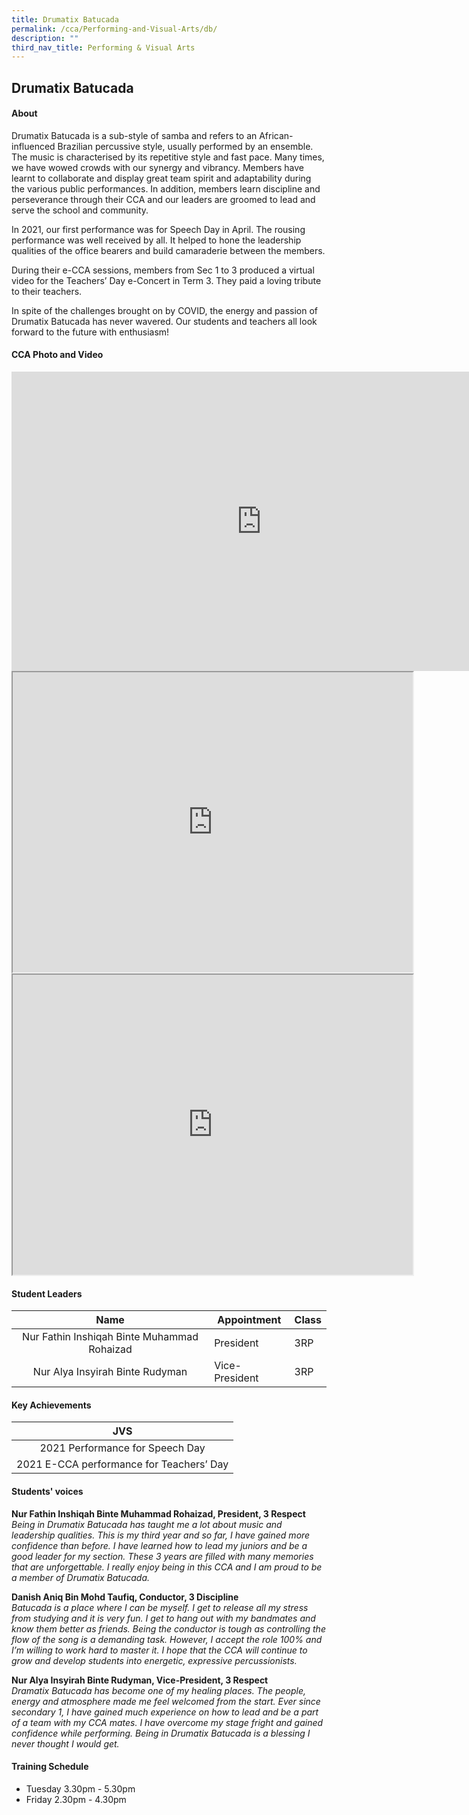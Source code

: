 ```yaml
---
title: Drumatix Batucada
permalink: /cca/Performing-and-Visual-Arts/db/
description: ""
third_nav_title: Performing & Visual Arts
---
```

## Drumatix Batucada

#### About
Drumatix Batucada is a sub-style of samba and refers to an African-influenced Brazilian percussive style, usually performed by an ensemble. The music is characterised by its repetitive style and fast pace. Many times, we have wowed crowds with our synergy and vibrancy. Members have learnt to collaborate and display great team spirit and adaptability during the various public performances. In addition, members learn discipline and perseverance through their CCA and our leaders are groomed to lead and serve the school and community.

In 2021, our first performance was for Speech Day in April. The rousing performance was well received by all. It helped to hone the leadership qualities of the office bearers and build camaraderie between the members.

During their e-CCA sessions, members from Sec 1 to 3 produced a virtual video for the Teachers’ Day e-Concert in Term 3. They paid a loving tribute to their teachers.

In spite of the challenges brought on by COVID, the energy and passion of Drumatix Batucada has never wavered. Our students and teachers all look forward to the future with enthusiasm!

#### CCA Photo and Video
<iframe src="https://docs.google.com/presentation/d/e/2PACX-1vRZ6CfjKiQC3Y9rFnSaY95iG1ssLk7uo8TrYxnFkR4AjFdpnllBPUY1mFwFFY9fmndpFOB5RyJNxhaq/embed?start=true&loop=true&delayms=5000" frameborder="0" width="800" height="479" allowfullscreen="true" mozallowfullscreen="true" webkitallowfullscreen="true"></iframe>
<br>
<iframe src="https://drive.google.com/file/d/1aKyUB9SNiv01A1Bi_pXhIvZS-J2hdQEq/preview" width="640" height="480" allow="autoplay"></iframe><br>
<iframe src="https://drive.google.com/file/d/1NygCyAD-Yz1O5S8L1qkzBCi4J_Lk9_F8/preview" width="640" height="480" allow="autoplay"></iframe>

#### Student Leaders

| Name | Appointment | Class |
|:---:|---|---|
| Nur Fathin Inshiqah Binte Muhammad Rohaizad | President | 3RP |
| Nur Alya Insyirah Binte Rudyman | Vice-President | 3RP |

#### Key Achievements

| JVS |
|:---:|
| 2021 Performance for Speech Day |
| 2021 E-CCA performance for Teachers’ Day |

#### Students' voices
**Nur Fathin Inshiqah Binte Muhammad Rohaizad, President, 3 Respect**<br> 
_Being in Drumatix Batucada has taught me a lot about music and leadership qualities. This is my third year and so far, I have gained more confidence than before. I have learned how to lead my juniors and be a good leader for my section. These 3 years are filled with many memories that are unforgettable. I really enjoy being in this CCA and I am proud to be a member of Drumatix Batucada._  
  
**Danish Aniq Bin Mohd Taufiq, Conductor, 3 Discipline** <br>
_Batucada is a place where I can be myself. I get to release all my stress from studying and it is very fun. I get to hang out with my bandmates and know them better as friends. Being the conductor is tough as controlling the flow of the song is a demanding task. However, I accept the role 100% and I’m willing to work hard to master it. I hope that the CCA will continue to grow and develop students into energetic, expressive percussionists._  
  
**Nur Alya Insyirah Binte Rudyman, Vice-President, 3 Respect** <br>
_Dramatix Batucada has become one of my healing places. The people, energy and atmosphere made me feel welcomed from the start. Ever since secondary 1, I have gained much experience on how to lead and be a part of a team with my CCA mates. I have overcome my stage fright and gained confidence while performing. Being in Drumatix Batucada is a blessing I never thought I would get._  

#### Training Schedule
- Tuesday 3.30pm - 5.30pm<br>
- Friday 2.30pm - 4.30pm
